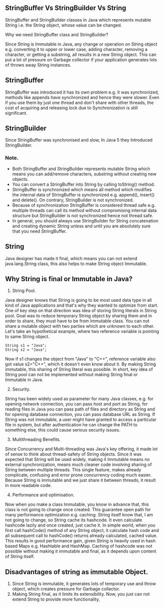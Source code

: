 ## StringBuffer Vs StringBuilder Vs String

StringBuffer and StringBuilder classes in Java which represents mutable String i.e. the String object, whose value can be changed.



Why we need StringBuffer class and StringBuilder?

Since String is Immutable in Java, any change or operation on String object e.g. converting it to upper or lower case, 
adding character, removing a character, or getting a substring, all results in a new String object.
This can put a lot of pressure on Garbage collector if your application generates lots of throws away String instances. 


## StringBuffer
StringBuffer was introduced it has its own problem e.g. it was synchronized, methods like appends have synchronized 
and hence they were slower. Even if you use them by just one thread and don't share with other threads, 
the cost of acquiring and releasing lock due to Synchronization is still significant.


## StringBuilder

Since StringBuffer was synchronised and slow, In Java 5 they Introduced StringBuilder.


### Note.

* Both StringBuffer and StringBuilder represents mutable String which means you can add/remove characters,
  substring without creating new objects.
* You can convert a StringBuffer into String by calling toString() method.
*  StringBuffer is synchronized which means all method which modifies the internal data of StringBuffer is synchronized e.g. append(), insert() and delete().
  On contrary, StringBuilder is not synchronized.
* Because of synchronization StringBuffer is considered thread safe e.g. multiple threads can call its method without compromising internal data structure but StringBuilder is 
  not synchronized hence not thread safe.
 *  In general, you should always use StringBuilder for String concatenation and creating dynamic String unless and until you are absolutely sure that you need StringBuffer.
 
 
 
 ## String 
 
 Java designer has made it final, which means you can not extend java.lang.String class,
 this also helps to make String object Immutable.
 
 ##  Why String is final or Immutable in Java?
 
1. String Pool.


Java designer knows that String is going to be most used data type in all kind of Java applications and that's why they 
wanted to optimize from  start. One of key step on that direction was idea of storing String literals in String pool. 
Goal was to reduce temporary String object by sharing them and in order to share, they must have to be from Immutable class. 
You can not share a mutable object with two parties which are unknown to each other. Let's take an hypothetical example, 
where two reference variable is pointing to same String object.
```
String s1 = "Java";
String s2 = "Java";
```
Now if s1 changes the object from "Java" to "C++", reference variable also got value s2="C++", 
which it doesn't even know about it. By making String immutable, this sharing of String literal was possible.
In short, key idea of String pool can not be implemented without making String final or Immutable in Java.

2. Security.


String has been widely used as parameter for many Java classes, e.g. for opening network connection, 
you can pass host and port as String, for reading files in Java you can pass path of files and directory 
as String and for opening database connection, you can pass database URL as String. If String was not immutable,
a user might have granted to access a particular file in system, but after authentication he can change the PATH to 
something else, this could cause serious security issues. 

3.  Multithreading Benefits.


Since Concurrency and Multi-threading was Java's key offering, it made lot of sense to think about thread-safety of String objects.
Since it was expected that String will be used widely, making it Immutable means no external synchronization, 
means much cleaner code involving sharing of String between multiple threads. This single feature, makes already complicate, 
confusing and error prone concurrency coding much easier. Because String is immutable and we just share it between threads, 
it result in more readable code.

4. Performance and optimisation.


Now when you make a class Immutable, you know in advance that, this class is not going to change once created. 
This guarantee open path for many performance optimization e.g. caching. String itself know that, I am not going to change, 
so String cache its hashcode. It even calculate hashcode lazily and once created, just cache it. In simple world, when you 
first call hashCode() method of any String object, it calculate hash code and all subsequent call to hashCode() 
returns already calculated, cached value. This results in good performance gain, given String is heavily used in hash 
based Maps e.g. Hashtable and HashMap. Caching of hashcode was not possible without making it immutable and final, 
as it depends upon content of String itself.


## Disadvantages of string as immutable Object.

1. Since String is immutable, it generates lots of temporary use and throw object, which creates pressure for Garbage collector.
2. Making String final, as it limits its extensibility. Now, you just can not extend String to provide more functionality,





